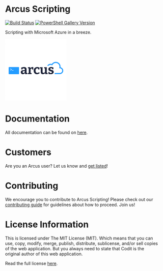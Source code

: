 # Arcus Scripting
[![Build Status](https://dev.azure.com/codit/Arcus/_apis/build/status/Commit%20builds/CI%20-%20Arcus.Scripting?branchName=main)](https://dev.azure.com/codit/Arcus/_build/latest?definitionId=843&branchName=main)
[![PowerShell Gallery Version](https://img.shields.io/powershellgallery/v/Arcus.Scripting.ARM)](https://www.powershellgallery.com/packages/Arcus.Scripting.ARM/)

Scripting with Microsoft Azure in a breeze.

![Arcus](https://raw.githubusercontent.com/arcus-azure/arcus/master/media/arcus.png)

# Documentation
All documentation can be found on [here](https://scripting.arcus-azure.net/).

# Customers
Are you an Arcus user? Let us know and [get listed](https://bit.ly/become-a-listed-arcus-user)!

# Contributing
We encourage you to contribute to Arcus Scripting! Please check out our [contributing guide](CONTRIBUTING.md) for guidelines about how to proceed. Join us!

# License Information
This is licensed under The MIT License (MIT). Which means that you can use, copy, modify, merge, publish, distribute, sublicense, and/or sell copies of the web application. But you always need to state that Codit is the original author of this web application.

Read the full license [here](https://github.com/arcus-azure/arcus.scripting/blob/master/LICENSE).
